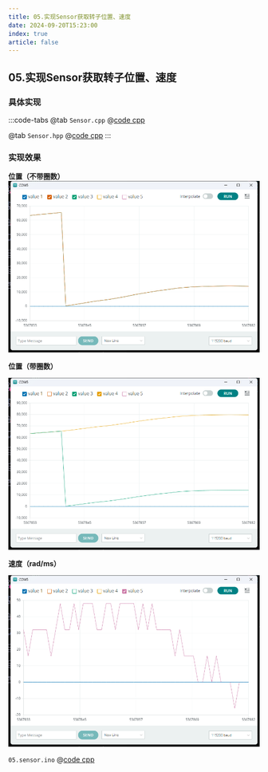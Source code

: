 ```yaml
---
title: 05.实现Sensor获取转子位置、速度
date: 2024-09-20T15:23:00
index: true
article: false
---
```


## 05.实现Sensor获取转子位置、速度


### 具体实现

:::code-tabs
@tab `Sensor.cpp`
@[code cpp](./projects/05.sensor/Sensor.cpp)

@tab `Sensor.hpp`
@[code cpp](./projects/05.sensor/Sensor.hpp)
:::

### 实现效果

**位置（不带圈数）**
![alt text](assets/images/image-3.png)


**位置（带圈数）**

![alt text](assets/images/image-4.png)

**速度（rad/ms）**

![alt text](assets/images/image-5.png)

`05.sensor.ino`
@[code cpp](./projects/05.sensor/05.sensor.ino)